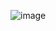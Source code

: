![image](https://github.com/ilrexho2011/Project-EULER-Possible-Solutions-Problems-101_to_200/assets/61479363/4a1ae981-241a-45be-83b7-72af248f4a49)

